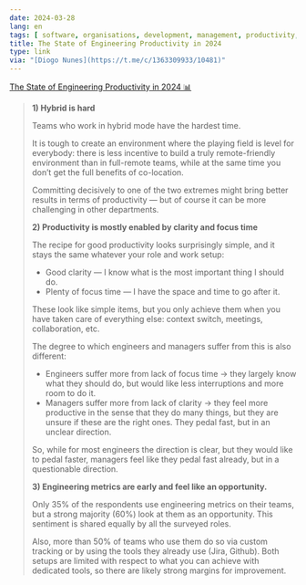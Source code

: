 ```yaml
---
date: 2024-03-28
lang: en
tags: [ software, organisations, development, management, productivity, onsite, hybrid, remote ]
title: The State of Engineering Productivity in 2024
type: link
via: "[Diogo Nunes](https://t.me/c/1363309933/10481)"
---
```


[The State of Engineering Productivity in 2024 📊](https://refactoring.fm/p/the-state-of-engineering-productivity)

> **1) Hybrid is hard**
>
> Teams who work in hybrid mode have the hardest time.
>
> It is tough to create an environment where the playing field is level for everybody: there is less incentive to build a truly remote-friendly environment than in full-remote teams, while at the same time you don’t get the full benefits of co-location.
>
> Committing decisively to one of the two extremes might bring better results in terms of productivity — but of course it can be more challenging in other departments.
>
> **2) Productivity is mostly enabled by clarity and focus time**
>
> The recipe for good productivity looks surprisingly simple, and it stays the same whatever your role and work setup:
>
> * Good clarity — I know what is the most important thing I should do.
> * Plenty of focus time — I have the space and time to go after it.
>
> These look like simple items, but you only achieve them when you have taken care of everything else: context switch, meetings, collaboration, etc.
>
> The degree to which engineers and managers suffer from this is also different:
>
> * Engineers suffer more from lack of focus time → they largely know what they should do, but would like less interruptions and more room to do it.
> * Managers suffer more from lack of clarity → they feel more productive in the sense that they do many things, but they are unsure if these are the right ones. They pedal fast, but in an unclear direction.
>
> So, while for most engineers the direction is clear, but they would like to pedal faster, managers feel like they pedal fast already, but in a questionable direction.
>
> **3) Engineering metrics are early and feel like an opportunity.**
>
> Only 35% of the respondents use engineering metrics on their teams, but a strong majority (60%) look at them as an opportunity. This sentiment is shared equally by all the surveyed roles.
>
> Also, more than 50% of teams who use them do so via custom tracking or by using the tools they already use (Jira, Github). Both setups are limited with respect to what you can achieve with dedicated tools, so there are likely strong margins for improvement.
